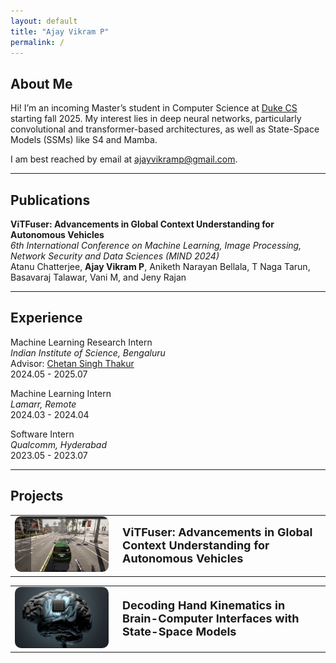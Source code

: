 ```yaml
---
layout: default
title: "Ajay Vikram P"
permalink: /
---
```


## About Me
Hi! I’m an incoming Master’s student in Computer Science at [Duke CS](https://cs.duke.edu/) starting fall 2025. My interest lies in deep neural networks, particularly convolutional and transformer-based architectures, as well as State-Space Models (SSMs) like S4 and Mamba.

I am best reached by email at [ajayvikramp@gmail.com](mailto:ajayvikramp@gmail.com).

------------

## Publications

**ViTFuser: Advancements in Global Context Understanding for Autonomous Vehicles** \
*6th International Conference on Machine Learning, Image Processing, Network Security and Data Sciences (MIND 2024)* \
Atanu Chatterjee, **Ajay Vikram P**, Aniketh Narayan Bellala, T Naga Tarun, Basavaraj Talawar, Vani M, and Jeny Rajan


------------

## Experience

Machine Learning Research Intern \
*Indian Institute of Science, Bengaluru* \
Advisor: [Chetan Singh Thakur](https://labs.dese.iisc.ac.in/neuronics/people/) \
2024.05 - 2025.07 

Machine Learning Intern \
*Lamarr, Remote* \
2024.03 - 2024.04

Software Intern \
*Qualcomm, Hyderabad* \
2023.05 - 2023.07 

------------

## Projects

<table>
  <tr>
    <td style="width: 150px;">
      <a href="/ViTFuser/">
        <img src="/assets/img/carla.png" alt="ViTFuser" style="width: 15   0px; border-radius: 10px;">
      </a>
    </td>
    <td style="vertical-align: middle; padding-left: 15px;">
      <a href="/ViTFuser/" style="text-decoration: none; font-size: 18px; font-weight: bold;">
        ViTFuser: Advancements in Global Context Understanding for Autonomous Vehicles
      </a>
    </td>
  </tr>
</table>


<table>
  <tr>
    <td style="width: 150px;">
      <a href="/BCI/">
        <img src="/assets/img/BCI.png" alt="BCI Project" style="width: 15   0px; border-radius: 10px;">
      </a>
    </td>
    <td style="vertical-align: middle; padding-left: 15px;">
      <a href="/BCI/" style="text-decoration: none; font-size: 18px; font-weight: bold;">
        Decoding Hand Kinematics in Brain-Computer Interfaces with State-Space Models
      </a>
    </td>
  </tr>
</table>


